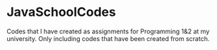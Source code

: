 # JavaSchoolCodes
Codes that I have created as assignments for Programming 1&amp;2 at my university. Only including codes that have been created from scratch.

